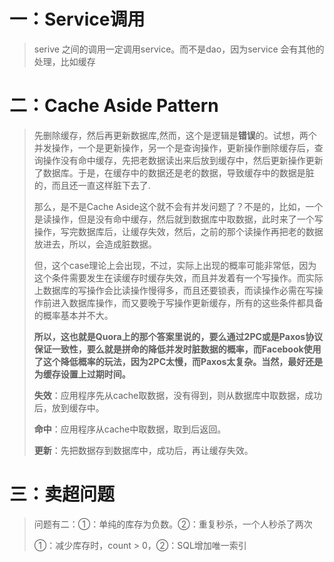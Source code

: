# 一：Service调用

> serive 之间的调用一定调用service。而不是dao，因为service 会有其他的处理，比如缓存

# 二：Cache Aside Pattern

> 先删除缓存，然后再更新数据库,然而，这个是逻辑是**错误**的。试想，两个并发操作，一个是更新操作，另一个是查询操作，更新操作删除缓存后，查询操作没有命中缓存，先把老数据读出来后放到缓存中，然后更新操作更新了数据库。于是，在缓存中的数据还是老的数据，导致缓存中的数据是脏的，而且还一直这样脏下去了.
>
> 那么，是不是Cache Aside这个就不会有并发问题了？不是的，比如，一个是读操作，但是没有命中缓存，然后就到数据库中取数据，此时来了一个写操作，写完数据库后，让缓存失效，然后，之前的那个读操作再把老的数据放进去，所以，会造成脏数据。
>
> 但，这个case理论上会出现，不过，实际上出现的概率可能非常低，因为这个条件需要发生在读缓存时缓存失效，而且并发着有一个写操作。而实际上数据库的写操作会比读操作慢得多，而且还要锁表，而读操作必需在写操作前进入数据库操作，而又要晚于写操作更新缓存，所有的这些条件都具备的概率基本并不大。
>
> **所以，这也就是Quora上的那个答案里说的，要么通过2PC或是Paxos协议保证一致性，要么就是拼命的降低并发时脏数据的概率，而Facebook使用了这个降低概率的玩法，因为2PC太慢，而Paxos太复杂。当然，最好还是为缓存设置上过期时间。**
>
> **失效**：应用程序先从cache取数据，没有得到，则从数据库中取数据，成功后，放到缓存中。
>
> **命中**：应用程序从cache中取数据，取到后返回。
>
> **更新**：先把数据存到数据库中，成功后，再让缓存失效。

# 三：卖超问题

> 问题有二：①：单纯的库存为负数。②：重复秒杀，一个人秒杀了两次
>
> ①：减少库存时，count > 0，②：SQL增加唯一索引









